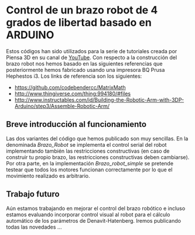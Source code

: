 # Control de un brazo robot de 4 grados de libertad basado en ARDUINO

Estos códigos han sido utilizados para la serie de tutoriales creada por Piensa 3D en su canal de [YouTube](http://youtube.com/piensa3d). Con respecto a la construcción del brazo robot nos hemos basado en las siguientes referencias que posteriormente hemos fabricado usando una impresora BQ Prusa Hephestos i3. Los links de referencia son los siguientes:

* https://github.com/codebendercc/MatrixMath
* http://www.thingiverse.com/thing:994180/#files
* http://www.instructables.com/id/Building-the-Robotic-Arm-with-3DP-Arduino/step3/Assemble-Robotic-Arm/


## Breve introducción al funcionamiento
Las dos variantes del código que hemos publicado son muy sencillas. En la denominada *Brazo_Robot* se implementa el control serial del robot implementando también las restricciones constructivas (en caso de construir tu propio brazo, las restricciones constructivas deben cambiarse). Por otra parte, en la implementación *Brazo_robot_simple* se pretende testear que todos los motores funcionan correctamente por lo que el movimiento realizado es arbitrario.

## Trabajo futuro
Aún estamos trabajando en mejorar el control del brazo robótico e incluso estamos evaluando incorporar control visual al robot para el cálculo automático de los parámetros de Denavit-Hatenberg. Iremos publicando todas las novedades ...
